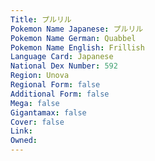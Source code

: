 ```yaml
---
﻿Title: プルリル
Pokemon Name Japanese: プルリル
Pokemon Name German: Quabbel
Pokemon Name English: Frillish
Language Card: Japanese
National Dex Number: 592
Region: Unova
Regional Form: false
Additional Form: false
Mega: false
Gigantamax: false
Cover: false
Link: 
Owned: 
---
```

